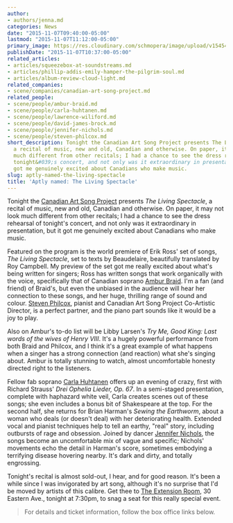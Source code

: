 ```yaml
---
author:
- authors/jenna.md
categories: News
date: "2015-11-07T09:40:00-05:00"
lastmod: "2015-11-07T11:12:00-05:00"
primary_image: https://res.cloudinary.com/schmopera/image/upload/v1545409169/media/webhook-uploads/1446908247127/ecAgcw_sPg_IJoaBmOJToULecAKfASGVDXr1f7eUxUK0ax4rFjtFjlWiYDQ3DKs4fDOsG8gZKSIVFty-DduJU-orUZfX%3Dw680-h680-c
publishDate: "2015-11-07T10:37:00-05:00"
related_articles:
- articles/squeezebox-at-soundstreams.md
- articles/phillip-addis-emily-hamper-the-pilgrim-soul.md
- articles/album-review-cloud-light.md
related_companies:
- scene/companies/canadian-art-song-project.md
related_people:
- scene/people/ambur-braid.md
- scene/people/carla-huhtanen.md
- scene/people/lawrence-wiliford.md
- scene/people/david-james-brock.md
- scene/people/jennifer-nichols.md
- scene/people/steven-philcox.md
short_description: Tonight the Canadian Art Song Project presents The Living Spectacle,
  a recital of music, new and old, Canadian and otherwise. On paper, it may not look
  much different from other recitals; I had a chance to see the dress rehearsal of
  tonight&#039;s concert, and not only was it extraordinary in presentation, but it
  got me genuinely excited about Canadians who make music.
slug: aptly-named-the-living-spectacle
title: 'Aptly named: The Living Spectacle'
---
```


Tonight the [Canadian Art Song Project](/scene/companies/canadian-art-song-project/) presents *The Living Spectacle*, a recital of music, new and old, Canadian and otherwise. On paper, it may not look much different from other recitals; I had a chance to see the dress rehearsal of tonight's concert, and not only was it extraordinary in presentation, but it got me genuinely excited about Canadians who make music.

Featured on the program is the world premiere of Erik Ross' set of songs, *The Living Spectacle*, set to texts by Beaudelaire, beautifully translated by Roy Campbell. My preview of the set got me really excited about what's being written for singers; Ross has written songs that work organically with the voice, specifically that of Canadian soprano [Ambur Braid](/scene/people/ambur-braid/). I'm a fan (and friend) of Braid's, but even the unbiased in the audience will hear her connection to these songs, and her huge, thrilling range of sound and colour. [Steven Philcox](http://www.canadianartsongproject.ca/about/), pianist and Canadian Art Song Project Co-Artistic Director, is a perfect partner, and the piano part sounds like it would be a joy to play.

Also on Ambur's to-do list will be Libby Larsen's *Try Me, Good King: Last words of the wives of Henry VIII*. It's a hugely powerful performance from both Braid and Philcox, and I think it's a great example of what happens when a singer has a strong connection (and reaction) what she's singing about. Ambur is totally stunning to watch, almost uncomfortable honesty directed right to the listeners.

Fellow fab soprano [Carla Huhtanen](/scene/people/carla-huhtanen/) offers up an evening of crazy, first with Richard Strauss' *Drei Ophelia Lieder, Op. 67*. In a semi-staged presentation, complete with haphazard white veil, Carla creates scenes out of these songs; she even includes a bonus bit of Shakespeare at the top. For the second half, she returns for Brian Harman's *Sewing the Earthworm*, about a woman who deals (or doesn't deal) with her deteriorating health. Extended vocal and pianist techniques help to tell an earthy, "real" story, including outbursts of rage and obsession. Joined by dancer [Jennifer Nichols](http://www.extensionmethod.com/), the songs become an uncomfortable mix of vague and specific; Nichols' movements echo the detail in Harman's score, sometimes embodying a terrifying disease hovering nearby. It's dark and dirty, and totally engrossing.

Tonight's recital is almost sold-out, I hear, and for good reason. It's been a while since I was invigorated by art song, although it's no surprise that I'd be moved by artists of this calibre. Get thee to [The Extension Room](http://www.extensionmethod.com/), 30 Eastern Ave., tonight at 7:30pm, to snag a seat for this really special event. 

>For details and ticket information, follow the box office links below.
